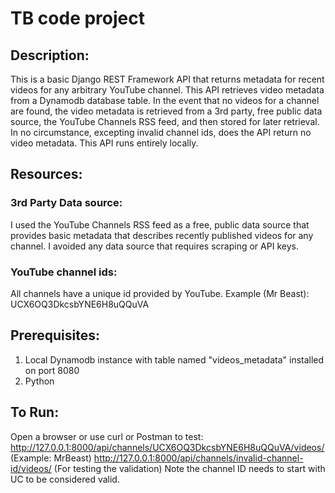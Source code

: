 # TB code project

## Description:
This is a basic Django REST Framework API that returns metadata for recent videos for any arbitrary YouTube channel. 
This API retrieves video metadata from a Dynamodb database table. 
In the event that no videos for a channel are found, the video metadata is retrieved from a 3rd party, 
free public data source, the YouTube Channels RSS feed, and then stored for later retrieval. 
In no circumstance, excepting invalid channel ids, does the API return no video metadata. This API runs entirely locally.

## Resources:
### 3rd Party Data source: 
I used the YouTube Channels RSS feed as a free, public data source that provides basic metadata that describes recently 
published videos for any channel. I avoided any data source that requires scraping or API keys.
### YouTube channel ids: 
All channels have a unique id provided by YouTube. Example (Mr Beast): UCX6OQ3DkcsbYNE6H8uQQuVA

## Prerequisites:
1. Local Dynamodb instance with table named "videos_metadata" installed on port 8080
2. Python

## To Run:
Open a browser or use curl or Postman to test:
http://127.0.0.1:8000/api/channels/UCX6OQ3DkcsbYNE6H8uQQuVA/videos/ (Example: MrBeast)
http://127.0.0.1:8000/api/channels/invalid-channel-id/videos/ (For testing the validation)
Note the channel ID needs to start with UC to be considered valid.